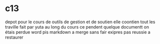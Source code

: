 # c13
depot pour le cours de outils de gestion et de soutien
elle coontien tout les traville fait par yuta au long du cours ce pendent quelque documentt on étais perdue
word pis markdown a merge sans fair exipres pas reussie a restaurer

